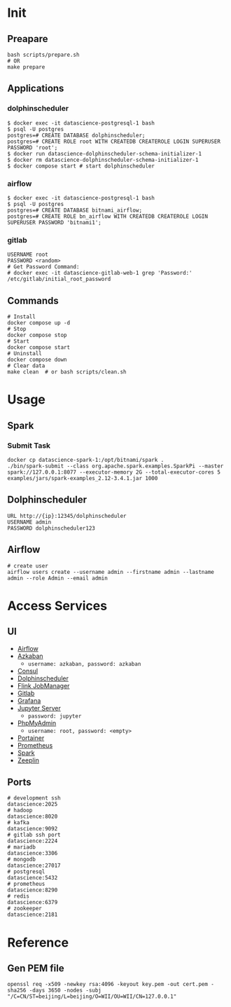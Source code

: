 # Init
## Preapare
```shell
bash scripts/prepare.sh
# OR
make prepare
```
## Applications
### dolphinscheduler
```shell
$ docker exec -it datascience-postgresql-1 bash
$ psql -U postgres
postgres=# CREATE DATABASE dolphinscheduler;
postgres=# CREATE ROLE root WITH CREATEDB CREATEROLE LOGIN SUPERUSER PASSWORD 'root';
$ docker run datascience-dolphinscheduler-schema-initializer-1
$ docker rm datascience-dolphinscheduler-schema-initializer-1
$ docker compose start # start dolphinscheduler
```
### airflow
```shell
$ docker exec -it datascience-postgresql-1 bash
$ psql -U postgres
postgres=# CREATE DATABASE bitnami_airflow;
postgres=# CREATE ROLE bn_airflow WITH CREATEDB CREATEROLE LOGIN SUPERUSER PASSWORD 'bitnami1';
```

### gitlab
```shell
USERNAME root
PASSWORD <random>
# Get Password Command: 
# docker exec -it datascience-gitlab-web-1 grep 'Password:' /etc/gitlab/initial_root_password
```
## Commands
```shell
# Install
docker compose up -d
# Stop
docker compose stop
# Start
docker compose start
# Uninstall
docker compose down
# Clear data
make clean  # or bash scripts/clean.sh
```

# Usage
## Spark
### Submit Task
```shell
docker cp datascience-spark-1:/opt/bitnami/spark .
./bin/spark-submit --class org.apache.spark.examples.SparkPi --master spark://127.0.0.1:8077 --executor-memory 2G --total-executor-cores 5 examples/jars/spark-examples_2.12-3.4.1.jar 1000
```

## Dolphinscheduler
```
URL http://{ip}:12345/dolphinscheduler
USERNAME admin
PASSWORD dolphinscheduler123
```

## Airflow
```shell
# create user
airflow users create --username admin --firstname admin --lastname admin --role Admin --email admin 
```

# Access Services
## UI
- [Airflow](http://datascience:8208)
- [Azkaban](http://datascience:8261)
    - `username: azkaban, password: azkaban`
- [Consul](http://datascience:8500)
- [Dolphinscheduler](http://datascience:12345/dolphinscheduler/ui)
- [Flink JobManager](http://datascience:8220)
- [Gitlab](http://datascience:8929)
- [Grafana](http://datascience:3000)
- [Jupyter Server](http://datascience:8285)
    - `password: jupyter`
- [PhpMyAdmin](http://datascience:8283)
    - `username: root, password: <empty>`
- [Portainer](http://datascience:8263)
- [Prometheus](http://datascience:8290)
- [Spark](http://datascience:8286)
- [Zeeplin](http://datascience:8280)


## Ports
```shell
# development ssh
datascience:2025
# hadoop
datascience:8020
# kafka
datascience:9092
# gitlab ssh port
datascience:2224
# mariadb
datascience:3306
# mongodb
datascience:27017
# postgresql
datascience:5432
# prometheus
datascience:8290
# redis
datascience:6379
# zookeeper
datascience:2181
```

# Reference
## Gen PEM file
```shell
openssl req -x509 -newkey rsa:4096 -keyout key.pem -out cert.pem -sha256 -days 3650 -nodes -subj "/C=CN/ST=beijing/L=beijing/O=WII/OU=WII/CN=127.0.0.1"
```